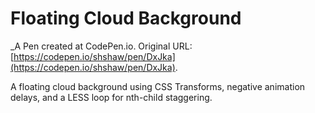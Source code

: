 # Floating Cloud Background
 _A Pen created at CodePen.io. Original URL: [https://codepen.io/shshaw/pen/DxJka](https://codepen.io/shshaw/pen/DxJka).

 A floating cloud background using CSS Transforms, negative animation delays, and a LESS loop for nth-child staggering.